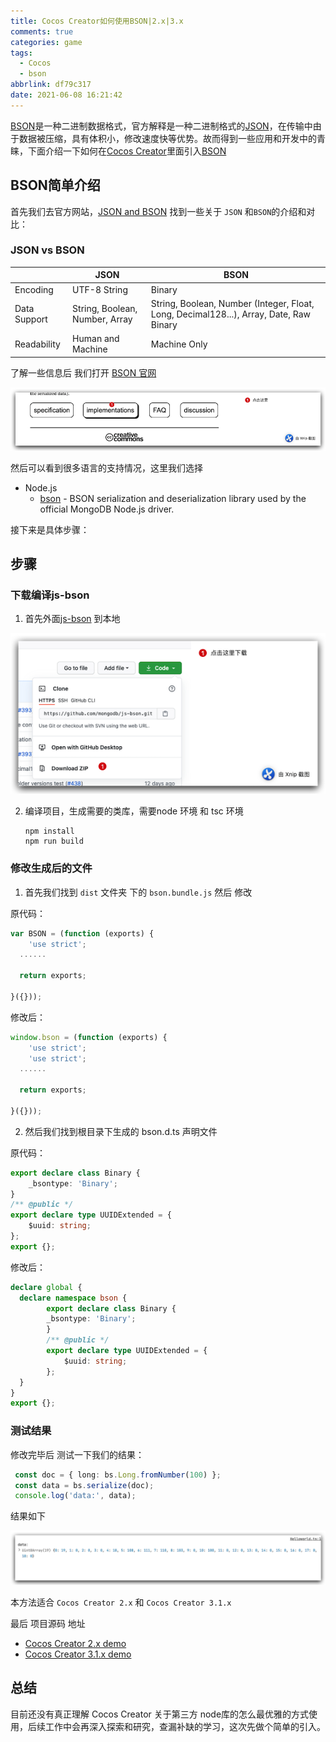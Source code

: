 ```yaml
---
title: Cocos Creator如何使用BSON|2.x|3.x
comments: true
categories: game
tags:
  - Cocos
  - bson
abbrlink: df79c317
date: 2021-06-08 16:21:42
---
```


[BSON](https://bsonspec.org/)是一种二进制数据格式，官方解释是一种二进制格式的[JSON](http://json.org/)，在传输中由于数据被压缩，具有体积小，修改速度快等优势。故而得到一些应用和开发中的青睐，下面介绍一下如何在[Cocos Creator](https://www.cocos.com/)里面引入[BSON](https://bsonspec.org/)
<!--more-->

## BSON简单介绍

首先我们去官方网站，[JSON and BSON](https://www.mongodb.com/json-and-bson) 找到一些关于 `JSON` 和`BSON`的介绍和对比：

### JSON vs BSON

|              | **JSON**                       | **BSON**                                                     |
| :----------- | ------------------------------ | ------------------------------------------------------------ |
| Encoding     | UTF-8 String                   | Binary                                                       |
| Data Support | String, Boolean, Number, Array | String, Boolean, Number (Integer, Float, Long, Decimal128...), Array, Date, Raw Binary |
| Readability  | Human and Machine              | Machine Only                                                 |

了解一些信息后 我们打开 [BSON 官网](https://bsonspec.org/) 

![image-20210608162835917](Cocos-Creator如何使用BSON-2-x-3-x/image-20210608162835917.png)

然后可以看到很多语言的支持情况，这里我们选择 

- Node.js
  - [bson](https://github.com/mongodb/js-bson) - BSON serialization and deserialization library used by the official MongoDB Node.js driver.

接下来是具体步骤：

## 步骤

### 下载编译js-bson

1. 首先外面[js-bson](https://github.com/mongodb/js-bson) 到本地

![image-20210608163150480](Cocos-Creator如何使用BSON-2-x-3-x/image-20210608163150480.png)

2. 编译项目，生成需要的类库，需要node 环境 和 tsc 环境 

   ```shell
   npm install
   npm run build
   ```

   

### 修改生成后的文件

1. 首先我们找到 `dist` 文件夹 下的 `bson.bundle.js` 然后 修改 

原代码：

```javascript
var BSON = (function (exports) {
	'use strict';
  ......
  
  return exports;

}({}));
```

修改后：

```javascript
window.bson = (function (exports) {
	'use strict';
	'use strict';
  ......
  
  return exports;

}({}));
```

2. 然后我们找到根目录下生成的 bson.d.ts 声明文件 

原代码：

```typescript
export declare class Binary {
    _bsontype: 'Binary';
}
/** @public */
export declare type UUIDExtended = {
    $uuid: string;
};
export {};
```

修改后：

```typescript
declare global {
  declare namespace bson {
		export declare class Binary {
    	_bsontype: 'Binary';
		}
		/** @public */
		export declare type UUIDExtended = {
    		$uuid: string;
		};
  }
}
export {};
```

### 测试结果

修改完毕后 测试一下我们的结果：

```typescript
 const doc = { long: bs.Long.fromNumber(100) };
 const data = bs.serialize(doc);
 console.log('data:', data);
```

结果如下

![image-20210608164626005](Cocos-Creator如何使用BSON-2-x-3-x/image-20210608164626005.png)

本方法适合 `Cocos Creator 2.x` 和 `Cocos Creator 3.1.x`

最后 项目源码 地址  

- [Cocos Creator 2.x demo](https://github.com/jsroads/mylibs/tree/main/bson/2.4.x)
- [Cocos Creator 3.1.x demo](https://github.com/jsroads/mylibs/tree/main/bson/3.1.x)



## 总结

目前还没有真正理解 Cocos Creator 关于第三方 node库的怎么最优雅的方式使用，后续工作中会再深入探索和研究，查漏补缺的学习，这次先做个简单的引入。